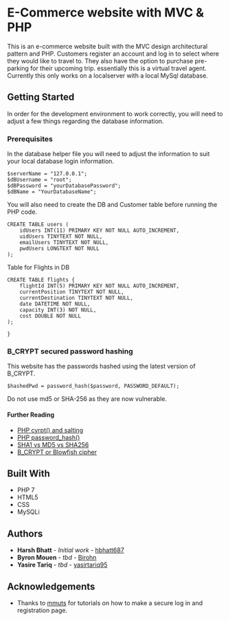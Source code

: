 # E-Commerce website with MVC & PHP
This is an e-commerce website built with the MVC design architectural pattern and PHP. Customers register an account and log in to select where they
would like to travel to. They also have the option to purchase pre-parking for their upcoming trip. essentially this is a virtual travel agent. Currently
this only works on a localserver with a local MySql database. 

## Getting Started
In order for the development environment to work correctly, you will need to adjust a few things regarding the database information.

### Prerequisites
In the database helper file you will need to adjust the information to suit your local database login information.
```
$serverName = "127.0.0.1";
$dBUsername = "root";
$dBPassword = "yourDatabasePassword";
$dBName = "YourDatabaseName";
```
You will also need to create the DB and Customer table before running the PHP code.
```
CREATE TABLE users (
    idUsers INT(11) PRIMARY KEY NOT NULL AUTO_INCREMENT,
    uidUsers TINYTEXT NOT NULL,
    emailUsers TINYTEXT NOT NULL,
    pwdUsers LONGTEXT NOT NULL
);
```
Table for Flights in DB
```
CREATE TABLE flights {
	flightId INT(5) PRIMARY KEY NOT NULL AUTO_INCREMENT,
	currentPosition TINYTEXT NOT NULL,
	currentDestination TINYTEXT NOT NULL,
	date DATETIME NOT NULL,
	capacity INT(3) NOT NULL,
	cost DOUBLE NOT NULL
);

}
```
### B_CRYPT secured password hashing
This website has the passwords hashed using the latest version of B_CRYPT. 
```
$hashedPwd = password_hash($password, PASSWORD_DEFAULT);
```
Do not use md5 or SHA-256 as they are now vulnerable.

#### Further Reading
* [PHP cyrpt() and salting](https://stackoverflow.com/questions/20368038/crypt-salt-generation-and-password-encryption-well-executed)
* [PHP password_hash()](https://php.net/manual/en/function.password-hash.php)
* [SHA1 vs MD5 vs SHA256](https://stackoverflow.com/questions/2235158/sha1-vs-md5-vs-sha256-which-to-use-for-a-php-login)
* [B_CRYPT or Blowfish cipher](https://en.wikipedia.org/wiki/Blowfish_(cipher))

## Built With
* PHP 7
* HTML5
* CSS
* MySQLi

## Authors
* **Harsh Bhatt** - *Initial work* - [hbhatt687](https://github.com/hbhatt687)
* **Byron Mouen** - *tbd* - [Birohn](https://github.com/Birohn)
* **Yasire Tariq** - *tbd* - [yasirtariq95](https://github.com/yasirtariq95)

## Acknowledgements
* Thanks to [mmuts](https://www.youtube.com/channel/UCzyuZJ8zZ-Lhfnz41DG5qLw) for tutorials on how to make a secure log in and registration page.

